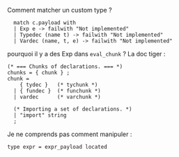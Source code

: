 Comment matcher un custom type ?

```
  match c.payload with
  | Exp e -> failwith "Not implemented"
  | Typedec (name t) -> failwith "Not implemented"
  | Vardec (name, t, e) -> failwith "Not implemented"
```

pourquoi il y a des Exp dans `eval_chunk` ? 
La doc tiger :

```
(* === Chunks of declarations. === *)
chunks = { chunk } ;
chunk =
    { tydec }   (* tychunk *)
  | { fundec }  (* funchunk *)
  | vardec      (* varchunk *)

  (* Importing a set of declarations. *)
  | "import" string
  ;
```

Je ne comprends pas comment manipuler :

```
type expr = expr_payload located
```